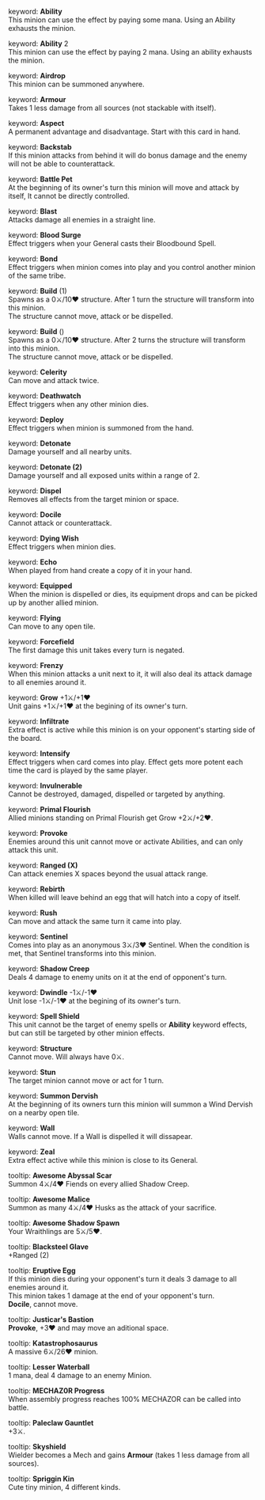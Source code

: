 keyword:  **Ability**<br>
          This minion can use the effect by paying some mana. Using an Ability exhausts the minion.

keyword:  **Ability** 2<br>
          This minion can use the effect by paying 2 mana. Using an ability exhausts the minion.

keyword:  **Airdrop**<br>
          This minion can be summoned anywhere.

keyword:  **Armour**<br>
          Takes 1 less damage from all sources (not stackable with itself).

keyword:  **Aspect**<br>
          A permanent advantage and disadvantage. Start with this card in hand.

keyword:  **Backstab**<br>
          If this minion attacks from behind it will do bonus damage and the enemy will not be able to counterattack.

keyword:  **Battle Pet**<br>
          At the beginning of its owner's turn this minion will move and attack by itself, It cannot be directly controlled.

keyword:  **Blast**<br>
          Attacks damage all enemies in a straight line.

keyword:  **Blood Surge**<br>
          Effect triggers when your General casts their Bloodbound Spell.

keyword:  **Bond**<br>
          Effect triggers when minion comes into play and you control another minion of the same tribe.

keyword:  **Build** (1)<br>
          Spawns as a 0⚔️/10❤️ structure. After 1 turn the structure will transform into this minion.<br>
          The structure cannot move, attack or be dispelled.

keyword:  **Build** ()<br>
          Spawns as a 0⚔️/10❤️ structure. After 2 turns the structure will transform into this minion.<br>
          The structure cannot move, attack or be dispelled.

keyword:  **Celerity**<br>
          Can move and attack twice.

keyword:  **Deathwatch**<br>
          Effect triggers when any other minion dies.

keyword:  **Deploy**<br>
          Effect triggers when minion is summoned from the hand.

keyword:  **Detonate**<br>
          Damage yourself and all nearby units.

keyword:  **Detonate (2)**<br>
          Damage yourself and all exposed units within a range of 2.

keyword:  **Dispel**<br>
          Removes all effects from the target minion or space.

keyword:  **Docile**<br>
          Cannot attack or counterattack.

keyword:  **Dying Wish**<br>
          Effect triggers when minion dies.

keyword:  **Echo**<br>
          When played from hand create a copy of it in your hand.

keyword:  **Equipped**<br>
          When the minion is dispelled or dies, its equipment drops and can be picked up by another allied minion.

keyword:  **Flying**<br>
          Can move to any open tile.

keyword:  **Forcefield**<br>
          The first damage this unit takes every turn is negated.

keyword:  **Frenzy**<br>
          When this minion attacks a unit next to it, it will also deal its attack damage to all enemies around it.

keyword:  **Grow** +1⚔️/+1❤️<br>
          Unit gains +1⚔️/+1❤️ at the begining of its owner's turn.

keyword:  **Infiltrate**<br>
          Extra effect is active while this minion is on your opponent's starting side of the board.

keyword:  **Intensify**<br>
          Effect triggers when card comes into play. Effect gets more potent each time the card is played by the same player.

keyword:  **Invulnerable**<br>
          Cannot be destroyed, damaged, dispelled or targeted by anything.

keyword:  **Primal Flourish**<br>
          Allied minions standing on Primal Flourish get Grow +2⚔️/+2❤️.

keyword:  **Provoke**<br>
          Enemies around this unit cannot move or activate Abilities, and can only attack this unit.

keyword:  **Ranged (X)**<br>
          Can attack enemies X spaces beyond the usual attack range.

keyword:  **Rebirth**<br>
          When killed will leave behind an egg that will hatch into a copy of itself.

keyword:  **Rush**<br>
          Can move and attack the same turn it came into play.

keyword:  **Sentinel**<br>
          Comes into play as an anonymous 3⚔️/3❤️ Sentinel. When the condition is met, that Sentinel transforms into this minion.

keyword:  **Shadow Creep**<br>
          Deals 4 damage to enemy units on it at the end of opponent's turn.

keyword:  **Dwindle** -1⚔️/-1❤️<br>
          Unit lose -1⚔️/-1❤️ at the begining of its owner's turn.

keyword:  **Spell Shield**<br>
          This unit cannot be the target of enemy spells or **Ability** keyword effects, but can still be targeted by other minion effects.

keyword:  **Structure**<br>
          Cannot move. Will always have 0⚔️.

keyword:  **Stun**<br>
          The target minion cannot move or act for 1 turn.

keyword:  **Summon Dervish**<br>
          At the beginning of its owners turn this minion will summon a Wind Dervish on a nearby open tile.

keyword:  **Wall**<br>
          Walls cannot move. If a Wall is dispelled it will dissapear.

keyword:  **Zeal**<br>
          Extra effect active while this minion is close to its General.



tooltip:  **Awesome Abyssal Scar**<br>
          Summon 4⚔️/4❤️ Fiends on every allied Shadow Creep.

tooltip:  **Awesome Malice**<br>
          Summon as many 4⚔️/4❤️ Husks as the attack of your sacrifice.

tooltip: **Awesome Shadow Spawn**<br>
          Your Wraithlings are 5⚔️/5❤️.

tooltip:  **Blacksteel Glave**<br>
          +Ranged (2)

tooltip:  **Eruptive Egg**<br>
          If this minion dies during your opponent's turn it deals 3 damage to all enemies around it.<br>
          This minion takes 1 damage at the end of your opponent's turn.<br>
          **Docile**, cannot move.

tooltip:  **Justicar's Bastion**<br>
          **Provoke**, +3❤️ and may move an aditional space.

tooltip:  **Katastrophosaurus**<br>
          A massive 6⚔️/26❤️ minion.

tooltip:  **Lesser Waterball**<br>
          1 mana, deal 4 damage to an enemy Minion.

tooltip:  **MECHAZ0R Progress**<br>
          When assembly progress reaches 100% MECHAZOR can be called into battle.

tooltip:  **Paleclaw Gauntlet**<br>
          +3⚔️.

tooltip:  **Skyshield**<br>
          Wielder becomes a Mech and gains **Armour** (takes 1 less damage from all sources).

tooltip:  **Spriggin Kin**<br>
          Cute tiny minion, 4 different kinds.
